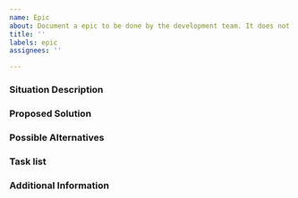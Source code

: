 ```yaml
---
name: Epic
about: Document a epic to be done by the development team. It does not change the software directly, but will lead to other tickets.
title: ''
labels: epic
assignees: ''

---
```


<!--
If you've never submitted an issue to the SORMAS repository before or this is your first time using this template, please read the Contributing guidelines (https://github.com/hzi-braunschweig/SORMAS-Project/blob/development/docs/CONTRIBUTING.md) for an explanation of the information we need you to provide. You don't have to remove this comment or any other comment from this issue as they will automatically be hidden.
-->
### Situation Description
<!-- Mandatory -->

### Proposed Solution
<!-- Mandatory: To be refined before sliced into tickets -->
<!-- For a proper description please consider the following points:
  - scope
    - topic
    - user groups
	- use cases
	- links or connections to existing system
	- risks
  - out of scope
 -->

### Possible Alternatives
<!-- Optional -->

### Task list
<!-- Lists all subtickets that resolve this epic.  -->
<!-- example
- [ ] #1234
- [ ] #4711
 -->

### Additional Information
<!-- Optional -->
